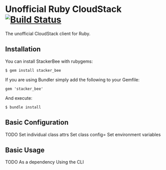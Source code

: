 # Unofficial Ruby CloudStack [![Build Status](https://travis-ci.org/promptworks/staker_bee.png?branch=master)](https://travis-ci.org/promptworks/stacker_bee)

The unofficial CloudStack client for Ruby.

## Installation

You can install StackerBee with rubygems:

    $ gem install stacker_bee

If you are using Bundler simply add the following to your Gemfile:

    gem 'stacker_bee'

And execute:

    $ bundle install

## Basic Configuration

TODO
Set individual class attrs
Set class config=
Set environment variables

## Basic Usage

TODO
As a dependency
Using the CLI
